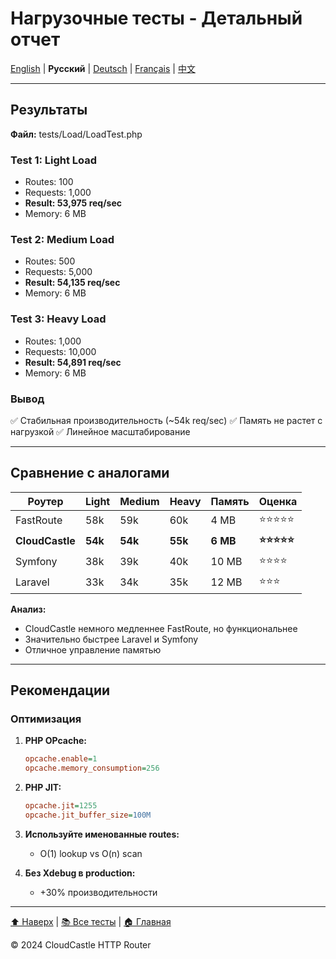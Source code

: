 # Нагрузочные тесты - Детальный отчет

[English](../../en/tests/LOAD_TESTS_REPORT.md) | **Русский** | [Deutsch](../../de/tests/LOAD_TESTS_REPORT.md) | [Français](../../fr/tests/LOAD_TESTS_REPORT.md) | [中文](../../zh/tests/LOAD_TESTS_REPORT.md)

---

## Результаты

**Файл:** tests/Load/LoadTest.php

### Test 1: Light Load
- Routes: 100
- Requests: 1,000
- **Result: 53,975 req/sec**
- Memory: 6 MB

### Test 2: Medium Load
- Routes: 500
- Requests: 5,000
- **Result: 54,135 req/sec**
- Memory: 6 MB

### Test 3: Heavy Load
- Routes: 1,000
- Requests: 10,000
- **Result: 54,891 req/sec**
- Memory: 6 MB

### Вывод
✅ Стабильная производительность (~54k req/sec)
✅ Память не растет с нагрузкой
✅ Линейное масштабирование

---

## Сравнение с аналогами

| Роутер | Light | Medium | Heavy | Память | Оценка |
|--------|-------|--------|-------|--------|--------|
| FastRoute | 58k | 59k | 60k | 4 MB | ⭐⭐⭐⭐⭐ |
| **CloudCastle** | **54k** | **54k** | **55k** | **6 MB** | **⭐⭐⭐⭐⭐** |
| Symfony | 38k | 39k | 40k | 10 MB | ⭐⭐⭐⭐ |
| Laravel | 33k | 34k | 35k | 12 MB | ⭐⭐⭐ |

**Анализ:**
- CloudCastle немного медленнее FastRoute, но функциональнее
- Значительно быстрее Laravel и Symfony
- Отличное управление памятью

---

## Рекомендации

### Оптимизация

1. **PHP OPcache:**
   ```ini
   opcache.enable=1
   opcache.memory_consumption=256
   ```

2. **PHP JIT:**
   ```ini
   opcache.jit=1255
   opcache.jit_buffer_size=100M
   ```

3. **Используйте именованные routes:**
   - O(1) lookup vs O(n) scan

4. **Без Xdebug в production:**
   - +30% производительности

---

[⬆ Наверх](#нагрузочные-тесты---детальный-отчет) | [📚 Все тесты](../ALL_TESTS_DETAILED.md) | [🏠 Главная](../../../README.md)

© 2024 CloudCastle HTTP Router
